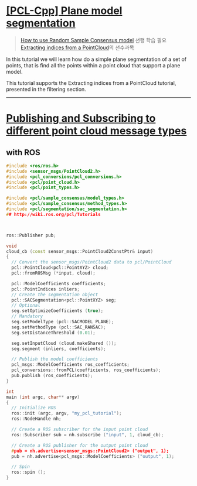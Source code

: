 # [[PCL-Cpp] Plane model segmentation](http://www.pointclouds.org/documentation/tutorials/planar_segmentation.php)

> [How to use Random Sample Consensus model](http://pointclouds.org/documentation/tutorials/random_sample_consensus.php#random-sample-consensus) 선행 학습 필요 
> [Extracting indices from a PointCloud](http://pointclouds.org/documentation/tutorials/extract_indices.php#extract-indices)의 선수과목 

In this tutorial we will learn how do a simple plane segmentation of a set of points, that is find all the points within a point cloud that support a plane model. 

This tutorial supports the Extracting indices from a PointCloud tutorial, presented in the filtering section.



---
# [Publishing and Subscribing to different point cloud message types](http://wiki.ros.org/pcl/Overview)



## with ROS 

```cpp
#include <ros/ros.h>
#include <sensor_msgs/PointCloud2.h>
#include <pcl_conversions/pcl_conversions.h>
#include <pcl/point_cloud.h>
#include <pcl/point_types.h>

#include <pcl/sample_consensus/model_types.h>
#include <pcl/sample_consensus/method_types.h>
#include <pcl/segmentation/sac_segmentation.h>
## http://wiki.ros.org/pcl/Tutorials



ros::Publisher pub;

void 
cloud_cb (const sensor_msgs::PointCloud2ConstPtr& input)
{
  // Convert the sensor_msgs/PointCloud2 data to pcl/PointCloud
  pcl::PointCloud<pcl::PointXYZ> cloud;
  pcl::fromROSMsg (*input, cloud);

  pcl::ModelCoefficients coefficients;
  pcl::PointIndices inliers;
  // Create the segmentation object
  pcl::SACSegmentation<pcl::PointXYZ> seg;
  // Optional
  seg.setOptimizeCoefficients (true);
  // Mandatory
  seg.setModelType (pcl::SACMODEL_PLANE);
  seg.setMethodType (pcl::SAC_RANSAC);
  seg.setDistanceThreshold (0.01);

  seg.setInputCloud (cloud.makeShared ());
  seg.segment (inliers, coefficients);

  // Publish the model coefficients
  pcl_msgs::ModelCoefficients ros_coefficients;
  pcl_conversions::fromPCL(coefficients, ros_coefficients);
  pub.publish (ros_coefficients);
}

int
main (int argc, char** argv)
{
  // Initialize ROS
  ros::init (argc, argv, "my_pcl_tutorial");
  ros::NodeHandle nh;

  // Create a ROS subscriber for the input point cloud
  ros::Subscriber sub = nh.subscribe ("input", 1, cloud_cb);

  // Create a ROS publisher for the output point cloud
  #pub = nh.advertise<sensor_msgs::PointCloud2> ("output", 1);
  pub = nh.advertise<pcl_msgs::ModelCoefficients> ("output", 1);

  // Spin
  ros::spin ();
}

```